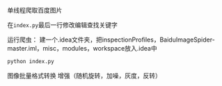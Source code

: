 单线程爬取百度图片

在`index.py`最后一行修改编辑查找关键字

运行爬虫：
建一个.idea文件夹，把inspectionProfiles，BaiduImageSpider-master.iml，misc，modules，workspace放入.idea中
``` python
python index.py
```
图像批量格式转换
增强（随机旋转，加噪，灰度，反转）

